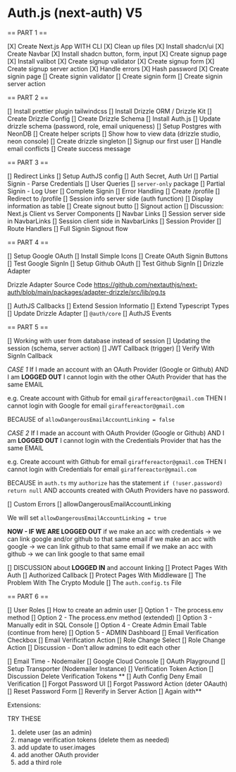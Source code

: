 # Auth.js (next-auth) V5

== PART 1 ==

[X] Create Next.js App WITH CLI
[X] Clean up files
[X] Install shadcn/ui
[X] Create Navbar
[X] Install shadcn button, form, input
[X] Create signup page
[X] Install valibot
[X] Create signup validator
[X] Create signup form
[X] Create signup server action
[X] Handle errors
[X] Hash password
[X] Create signin page
[] Create signin validator
[] Create signin form
[] Create signin server action

== PART 2 ==

[] Install prettier plugin tailwindcss
[] Install Drizzle ORM / Drizzle Kit
[] Create Drizzle Config
[] Create Drizzle Schema
[] Install Auth.js
[] Update drizzle schema (password, role, email uniqueness)
[] Setup Postgres with NeonDB
[] Create helper scripts
[] Show how to view data (drizzle studio, neon console)
[] Create drizzle singleton
[] Signup our first user
[] Handle email conflicts
[] Create success message

== PART 3 ==

[] Redirect Links
[] Setup AuthJS config
[] Auth Secret, Auth Url
[] Partial Signin - Parse Credentials
[] User Queries
[] `server-only` package
[] Partial Signin - Log User
[] Complete Signin
[] Error Handling
[] Create /profile
[] Redirect to /profile
[] Session info server side (auth function)
[] Display information as table
[] Create signout butto
[] Signout action
[] Discussion: Next.js Client vs Server Components
[] Navbar Links
[] Session server side in NavbarLinks
[] Session client side in NavbarLinks
[] Session Provider
[] Route Handlers
[] Full Signin Signout flow

== PART 4 ==

[] Setup Google OAuth
[] Install Simple Icons
[] Create OAuth Signin Buttons
[] Test Google SignIn
[] Setup Github OAuth
[] Test Github SignIn
[] Drizzle Adapter

Drizzle Adapter Source Code
<https://github.com/nextauthjs/next-auth/blob/main/packages/adapter-drizzle/src/lib/pg.ts>

[] AuthJS Callbacks
[] Extend Session Informatio
[] Extend Typescript Types
[] Update Drizzle Adapter
[] `@auth/core`
[] AuthJS Events

== PART 5 ==

[] Working with user from database instead of session
[] Updating the session (schema, server action)
[] JWT Callback (trigger)
[] Verify With SignIn Callback

_CASE 1_
If I made an account with an OAuth Provider (Google or Github)
AND I am **LOGGED OUT**
I cannot login with the other OAuth Provider that has the same EMAIL

e.g. Create account with Github for email `giraffereactor@gmail.com`
THEN I cannot login with Google for email `giraffereactor@gmail.com`

BECAUSE of `allowDangerousEmailAccountLinking = false`

_CASE 2_
If I made an account with OAuth Provider (Google or Github)
AND I am **LOGGED OUT**
I cannot login with the Credentials Provider that has the same EMAIL

e.g. Create account with Github for email `giraffereactor@gmail.com`
THEN I cannot login with Credentials for email `giraffereactor@gmail.com`

BECAUSE in `auth.ts` my `authorize` has the statement `if (!user.password) return null`
AND accounts created with OAuth Providers have no password.

[] Custom Errors
[] allowDangerousEmailAccountLinking

We will set `allowDangerousEmailAccountLinking = true`

**NOW - IF WE ARE LOGGED OUT**
if we make an acc with credentials -> we can link google and/or github to that same email
if we make an acc with google -> we can link github to that same email
if we make an acc with github -> we can link google to that same email

[] DISCUSSION about **LOGGED IN** and account linking
[] Protect Pages With Auth
[] Authorized Callback
[] Protect Pages With Middleware
[] The Problem With The Crypto Module
[] The `auth.config.ts` File

== PART 6 ==

[] User Roles
[] How to create an admin user
[] Option 1 - The process.env method
[] Option 2 - The process.env method (extended)
[] Option 3 - Manually edit in SQL Console
[] Option 4 - Create Admin Email Table
(continue from here)
[] Option 5 - ADMIN Dashboard
[] Email Verification Checkbox
[] Email Verification Action
[] Role Change Select
[] Role Change Action
[] Discussion - Don't allow admins to edit each other

[] Email Time - Nodemailer
[] Google Cloud Console
[] OAuth Playground
[] Setup Transporter (Nodemailer Instance)
[] Verification Token Action
[] Discussion Delete Verification Tokens **
[] Auth Config Deny Email Verification
[] Forgot Password UI
[] Forgot Password Action (deter OAauth)
[] Reset Password Form
[] Reverify in Server Action
[] Again with**

Extensions:

TRY THESE

1. delete user (as an admin)
2. manage verification tokens (delete them as needed)
3. add update to user.images
4. add another OAuth provider
5. add a third role
